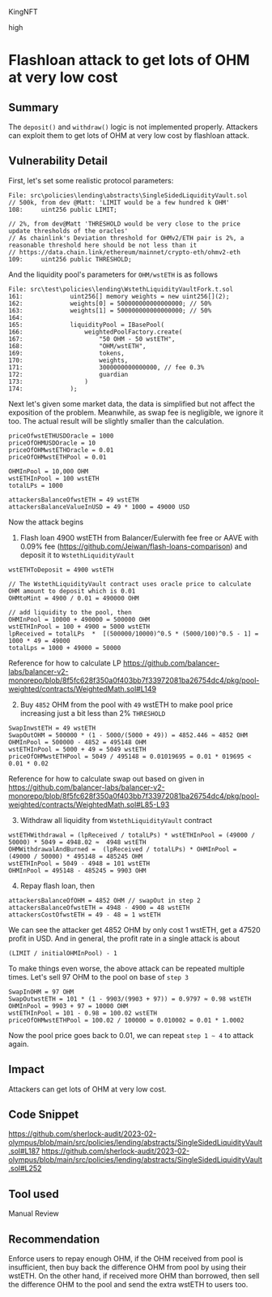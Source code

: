 KingNFT

high

# Flashloan attack to get lots of OHM at very low cost

## Summary
The ````deposit()```` and ````withdraw()```` logic is not implemented properly. Attackers can exploit them to get lots of OHM at very low cost by flashloan attack.

## Vulnerability Detail
First, let's set some realistic protocol parameters:
```solidity
File: src\policies\lending\abstracts\SingleSidedLiquidityVault.sol
// 500k, from dev @Matt: 'LIMIT would be a few hundred k OHM'
108:     uint256 public LIMIT; 

// 2%, from dev@Matt 'THRESHOLD would be very close to the price update thresholds of the oracles'
// As chainlink's Deviation threshold for OHMv2/ETH pair is 2%, a reasonable threshold here should be not less than it
// https://data.chain.link/ethereum/mainnet/crypto-eth/ohmv2-eth
109:     uint256 public THRESHOLD; 
```
And the liquidity pool's parameters for ````OHM/wstETH```` is as follows
```solidity
File: src\test\policies\lending\WstethLiquidityVaultFork.t.sol
161:             uint256[] memory weights = new uint256[](2);
162:             weights[0] = 500000000000000000; // 50%
163:             weights[1] = 500000000000000000; // 50%
164: 
165:             liquidityPool = IBasePool(
166:                 weightedPoolFactory.create(
167:                     "50 OHM - 50 wstETH",
168:                     "OHM/wstETH",
169:                     tokens,
170:                     weights,
171:                     3000000000000000, // fee 0.3%
172:                     guardian
173:                 )
174:             );

```
Next let's given some market data, the data is simplified but not affect the exposition of the problem. Meanwhile, as swap fee is negligible, we ignore it too. The actual result will be slightly smaller than the calculation.
```solidity
priceOfwstETHUSDOracle = 1000
priceOfOHMUSDOracle = 10
priceOfOHMwstETHOracle = 0.01
priceOfOHMwstETHPool = 0.01

OHMInPool = 10,000 OHM
wstETHInPool = 100 wstETH
totalLPs = 1000

attackersBalanceOfwstETH = 49 wstETH
attackersBalanceValueInUSD = 49 * 1000 = 49000 USD
```

Now the attack begins
1. Flash loan 4900 wstETH from Balancer/Eulerwith fee free or AAVE with 0.09% fee (https://github.com/Jeiwan/flash-loans-comparison) and deposit it to ````WstethLiquidityVault````
```solidity
wstETHToDeposit = 4900 wstETH

// The WstethLiquidityVault contract uses oracle price to calculate OHM amount to deposit which is 0.01
OHMtoMint = 4900 / 0.01 = 490000 OHM

// add liquidity to the pool, then
OHMInPool = 10000 + 490000 = 500000 OHM
wstETHInPool = 100 + 4900 = 5000 wstETH
lpReceived = totalLPs  *  [(500000/10000)^0.5 * (5000/100)^0.5 - 1] = 1000 * 49 = 49000
totalLps = 1000 + 49000 = 50000
```
Reference for how to calculate LP https://github.com/balancer-labs/balancer-v2-monorepo/blob/8f5fc628f350a0f403bb7f33972081ba26754dc4/pkg/pool-weighted/contracts/WeightedMath.sol#L149

2. Buy ````4852```` OHM from the pool with ````49```` wstETH to make pool price increasing just a bit less than 2% ````THRESHOLD````
```solidity
SwapInwstETH = 49 wstETH
SwapOutOHM = 500000 * (1 - 5000/(5000 + 49)) = 4852.446 ≈ 4852 OHM
OHMInPool = 500000 - 4852 = 495148 OHM
wstETHInPool = 5000 + 49 = 5049 wstETH
priceOfOHMwstETHPool = 5049 / 495148 = 0.01019695 = 0.01 * 019695 < 0.01 * 0.02
```
Reference for how to calculate swap out based on given in https://github.com/balancer-labs/balancer-v2-monorepo/blob/8f5fc628f350a0f403bb7f33972081ba26754dc4/pkg/pool-weighted/contracts/WeightedMath.sol#L85-L93

3. Withdraw all liquidity from ````WstethLiquidityVault```` contract
```solidity
wstETHWithdrawal = (lpReceived / totalLPs) * wstETHInPool = (49000 / 50000) * 5049 = 4948.02 ≈  4948 wstETH
OHMWithdrawalAndBurned =  (lpReceived / totalLPs) * OHMInPool =  (49000 / 50000) * 495148 = 485245 OHM
wstETHInPool = 5049 - 4948 = 101 wstETH
OHMInPool = 495148 - 485245 = 9903 OHM
```
4. Repay flash loan, then
```solidity
attackersBalanceOfOHM = 4852 OHM // swapOut in step 2
attackersBalanceOfwstETH = 4948 - 4900 = 48 wstETH
attackersCostOfwstETH = 49 - 48 = 1 wstETH
```
We can see the attacker get 4852 OHM by only cost 1 wstETH, get a 47520 profit in USD.
And in general, the profit rate in a single attack is about
```solidity
(LIMIT / initialOHMInPool) - 1
```

To make things even worse, the above attack can be repeated multiple times. Let's sell 97 OHM to the pool on base of ````step 3````
```solidity
SwapInOHM = 97 OHM
SwapOutwstETH = 101 * (1 - 9903/(9903 + 97)) = 0.9797 ≈ 0.98 wstETH
OHMInPool = 9903 + 97 = 10000 OHM
wstETHInPool = 101 - 0.98 = 100.02 wstETH
priceOfOHMwstETHPool = 100.02 / 100000 = 0.010002 = 0.01 * 1.0002
```
Now the pool price goes back to 0.01, we can repeat ````step 1 ~ 4```` to attack again.


## Impact
Attackers can get lots of OHM at very low cost.

## Code Snippet
https://github.com/sherlock-audit/2023-02-olympus/blob/main/src/policies/lending/abstracts/SingleSidedLiquidityVault.sol#L187
https://github.com/sherlock-audit/2023-02-olympus/blob/main/src/policies/lending/abstracts/SingleSidedLiquidityVault.sol#L252
## Tool used

Manual Review

## Recommendation
Enforce users to repay enough OHM, if the OHM received from pool is insufficient, then buy back the difference OHM from pool by using their wstETH.
On the other hand, if received more OHM than borrowed, then sell the difference OHM to the pool and send the extra wstETH to users too.
